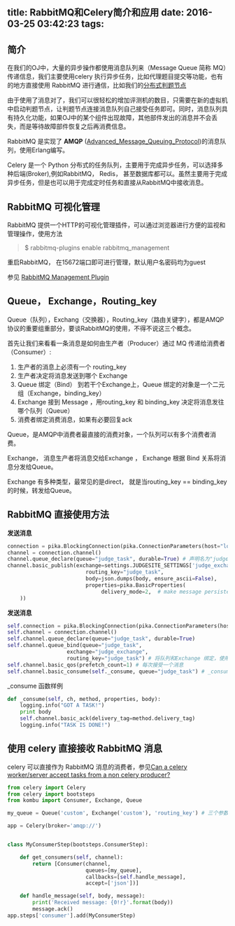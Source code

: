 title: RabbitMQ和Celery简介和应用
date: 2016-03-25 03:42:23
tags:
---

## 简介

在我们的OJ中，大量的异步操作都使用消息队列来（Message Queue 简称 MQ）传递信息，我们主要使用celery 执行异步任务，比如代理题目提交等功能，也有的地方直接使用 RabbitMQ 进行通信，比如我们的[分布式判题节点](https://github.com/NJUST-FishTeam/OnlineJudgeSite_M6)

由于使用了消息对了，我们可以很轻松的增加评测机的数目，只需要在新的虚拟机中启动判题节点，让判题节点连接消息队列自己接受任务即可。同时，消息队列具有持久化功能，如果OJ中的某个组件出现故障，其他部件发出的消息并不会丢失，而是等待故障部件恢复之后再消费信息。

RabbitMQ 是实现了 **AMQP** ([Advanced_Message_Queuing_Protocol](https://en.wikipedia.org/wiki/Advanced_Message_Queuing_Protocol))的消息队列，使用Erlang编写。

Celery 是一个 Python 分布式的任务队列，主要用于完成异步任务，可以选择多种后端(Broker),例如RabbitMQ， Redis， 甚至数据库都可以。虽然主要用于完成异步任务，但是也可以用于完成定时任务和直接从RabbitMQ中接收消息。

## RabbitMQ 可视化管理
RabbitMQ 提供一个HTTP的可视化管理插件，可以通过浏览器进行方便的监视和管理操作，使用方法

> $ rabbitmq-plugins enable rabbitmq_management

重启RabbitMQ， 在15672端口即可进行管理，默认用户名密码均为guest

参见 [RabbitMQ Management Plugin](https://www.rabbitmq.com/management.html)

## Queue， Exchange，Routing_key

Queue（队列），Exchang（交换器），Routing_key（路由关键字），都是AMQP协议的重要组重部分，要谈RabbitMQ的使用，不得不说这三个概念。

首先让我们来看看一条消息是如何由生产者（Producer）通过 MQ 传递给消费者（Consumer）:

1. 生产者的消息上必须有一个 routing_key
2. 生产者决定将消息发送到哪个 Exchange
3. Queue 绑定（Bind） 到若干个Exchange上，Queue 绑定的对象是一个二元组（Exchange，binding_key）
4. Exchange 接到 Message ，用routing_key 和 binding_key 决定将消息发往哪个队列（Queue）
5. 消费者绑定消费消息，如果有必要回复ack


Queue，是AMQP中消费者最直接的消费对象，一个队列可以有多个消费者消费。

Exchange， 消息生产者将消息交给Exchange ， Exchange 根据 Bind 关系将消息分发给Queue。

Exchange 有多种类型，最常见的是direct， 就是当routing_key == binding_key 的时候，转发给Queue。

## RabbitMQ 直接使用方法

**发送消息**

```python
connection = pika.BlockingConnection(pika.ConnectionParameters(host="localhost"))
channel = connection.channel()
channel.queue_declare(queue="judge_task", durable=True) # 声明名为"judge_task" 的持久化队列， 如果RabbitMQ中本来就存在队列，则不用建立，非必须
channel.basic_publish(exchange=settings.JUDGESITE_SETTINGS['judge_exchange'],
                         routing_key="judge_task",
                         body=json.dumps(body, ensure_ascii=False),
                         properties=pika.BasicProperties(
                              delivery_mode=2,  # make message persistent
    ))
```

**发送消息**

```python
self.connection = pika.BlockingConnection(pika.ConnectionParameters(host="localhost"))
self.channel = connection.channel()
self.channel.queue_declare(queue="judge_task", durable=True)
self.channel.queue_bind(queue="judge_task",
                   exchange="judge_exchange",
                   routing_key="judge_task") # 将队列和Exchange 绑定，使用 routingkey
self.channel.basic_qos(prefetch_count=1) # 每次接受一个消息
self.channel.basic_consume(self._consume, queue="judge_task") # _consume 是消费函数
```
_consume 函数样例
```python
def _consume(self, ch, method, properties, body):
	logging.info("GOT A TASK!")
    print body
    self.channel.basic_ack(delivery_tag=method.delivery_tag)
    logging.info("TASK IS DONE!")
```

## 使用 celery 直接接收 RabbitMQ 消息

celery 可以直接作为 RabbitMQ 消息的消费者，参见[Can a celery worker/server accept tasks from a non celery producer?](http://stackoverflow.com/questions/11964742/can-a-celery-worker-server-accept-tasks-from-a-non-celery-producer/34963811#34963811)

```python
from celery import Celery
from celery import bootsteps
from kombu import Consumer, Exchange, Queue

my_queue = Queue('custom', Exchange('custom'), 'routing_key') # 三个参数分别为队列名，Exchange， routing_key

app = Celery(broker='amqp://')


class MyConsumerStep(bootsteps.ConsumerStep):

    def get_consumers(self, channel):
        return [Consumer(channel,
                         queues=[my_queue],
                         callbacks=[self.handle_message],
                         accept=['json'])]

    def handle_message(self, body, message):
        print('Received message: {0!r}'.format(body))
        message.ack()
app.steps['consumer'].add(MyConsumerStep)
```